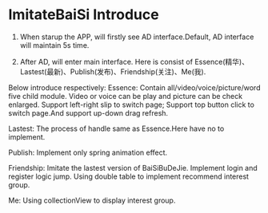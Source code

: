 # ImitateBaiSi Introduce

1. When starup the APP, will firstly see AD interface.Default, AD interface will maintain 5s time.

2. After AD, will enter main interface. Here is consist of Essence(精华)、Lastest(最新)、Publish(发布)、Friendship(关注)、Me(我).

Below introduce respectively:
Essence: Contain all/video/voice/picture/word five child module. Video or voice can be play and picture can be check enlarged. Support left-right slip to switch page; Support top button click to switch page.And support up-down drag refresh.

Lastest: The process of handle same as Essence.Here have no to implement.

Publish: Implement only spring animation effect.

Friendship: Imitate the lastest version of BaiSiBuDeJie. Implement login and register logic jump. Using double table to implement recommend interest group.

Me: Using collectionView to display interest group.

